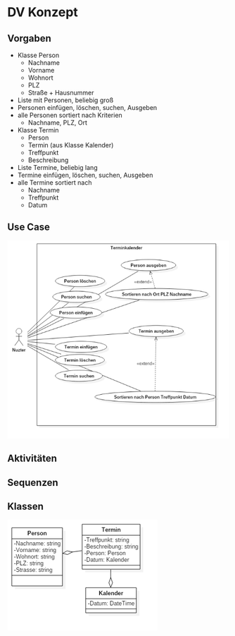 # DV Konzept

## Vorgaben
- Klasse Person
  - Nachname
  - Vorname
  - Wohnort
  - PLZ
  - Straße + Hausnummer
- Liste mit Personen, beliebig groß
- Personen einfügen, löschen, suchen, Ausgeben
- alle Personen sortiert nach Kriterien
  - Nachname, PLZ, Ort
- Klasse Termin
  - Person  
  - Termin (aus Klasse Kalender)
  - Treffpunkt
  - Beschreibung
- Liste Termine, beliebig lang
- Termine einfügen, löschen, suchen, Ausgeben
- alle Termine sortiert nach
  - Nachname
  - Treffpunkt
  - Datum

## Use Case
![](Material/2017_03_16_Use_Case_Terminkalender.png)
## Aktivitäten

## Sequenzen

## Klassen
![](Material/2017_03_16_Class_Terminkalender.png)
